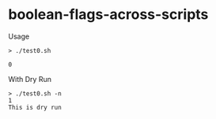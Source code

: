 # boolean-flags-across-scripts

Usage

```console
> ./test0.sh 

0
```

With Dry Run

```console
> ./test0.sh -n
1
This is dry run
```
